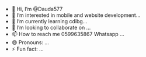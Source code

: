 - 👋 Hi, I’m @Dauda577
- 👀 I’m interested in mobile and website development...
- 🌱 I’m currently learning cdibg...
- 💞️ I’m looking to collaborate on ...
- 📫 How to reach me 0599635867 Whatsapp ...
- 😄 Pronouns: ...
- ⚡ Fun fact: ...

<!---
Dauda577/Dauda577 is a ✨ special ✨ repository because its `README.md` (this file) appears on your GitHub profile.
You can click the Preview link to take a look at your changes.
--->
